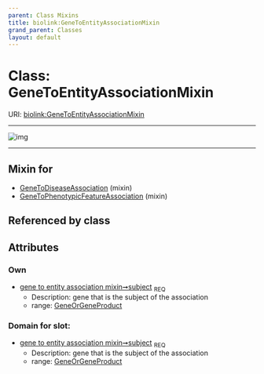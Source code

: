 ```yaml
---
parent: Class Mixins
title: biolink:GeneToEntityAssociationMixin
grand_parent: Classes
layout: default
---
```


# Class: GeneToEntityAssociationMixin




URI: [biolink:GeneToEntityAssociationMixin](https://w3id.org/biolink/vocab/GeneToEntityAssociationMixin)


---

![img](http://yuml.me/diagram/nofunky;dir:TB/class/[GeneOrGeneProduct]%3Csubject%201..1-%20[GeneToEntityAssociationMixin],[GeneToPhenotypicFeatureAssociation]uses%20-.-%3E[GeneToEntityAssociationMixin],[GeneToDiseaseAssociation]uses%20-.-%3E[GeneToEntityAssociationMixin],[GeneToPhenotypicFeatureAssociation],[GeneToDiseaseAssociation],[GeneOrGeneProduct])

---


## Mixin for

 * [GeneToDiseaseAssociation](GeneToDiseaseAssociation.md) (mixin) 
 * [GeneToPhenotypicFeatureAssociation](GeneToPhenotypicFeatureAssociation.md) (mixin) 

## Referenced by class


## Attributes


### Own

 * [gene to entity association mixin➞subject](gene_to_entity_association_mixin_subject.md)  <sub>REQ</sub>
    * Description: gene that is the subject of the association
    * range: [GeneOrGeneProduct](GeneOrGeneProduct.md)

### Domain for slot:

 * [gene to entity association mixin➞subject](gene_to_entity_association_mixin_subject.md)  <sub>REQ</sub>
    * Description: gene that is the subject of the association
    * range: [GeneOrGeneProduct](GeneOrGeneProduct.md)
